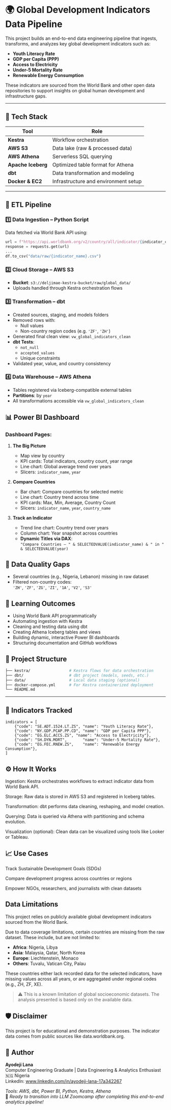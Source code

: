 # 🌍 Global Development Indicators Data Pipeline

This project builds an end-to-end data engineering pipeline that ingests, transforms, and analyzes key global development indicators such as:

- **Youth Literacy Rate**
- **GDP per Capita (PPP)**
- **Access to Electricity**
- **Under-5 Mortality Rate**
- **Renewable Energy Consumption**

These indicators are sourced from the World Bank and other open data repositories to support insights on global human development and infrastructure gaps.

---

## 🚀 Tech Stack

| Tool            | Role                                |
|-----------------|--------------------------------------|
| **Kestra**      | Workflow orchestration               |
| **AWS S3**      | Data lake (raw & processed data)     |
| **AWS Athena**  | Serverless SQL querying              |
| **Apache Iceberg** | Optimized table format for Athena |
| **dbt**         | Data transformation and modeling     |
| **Docker & EC2**| Infrastructure and environment setup |

---


## 🔄 ETL Pipeline
### 1️⃣ Data Ingestion – Python Script
Data fetched via World Bank API using:
```python
url = f"https://api.worldbank.org/v2/country/all/indicator/{indicator_code}?format=json&per_page=10000"
response = requests.get(url)
...
df.to_csv("data/raw/{indicator_name}.csv")
```

### 2️⃣ Cloud Storage – AWS S3
- **Bucket**: `s3://deljimae-kestra-bucket/raw/global_data/`
- Uploads handled through Kestra orchestration flows

### 3️⃣ Transformation – dbt
- Created sources, staging, and models folders
- Removed rows with:
  - Null values
  - Non-country region codes (e.g. `'ZF'`, `'ZH'`)
- Generated final clean view: `vw_global_indicators_clean`
- **dbt Tests**:
  - `not_null`
  - `accepted_values`
  - Unique constraints
- Validated year, value, and country consistency

### 4️⃣ Data Warehouse – AWS Athena
- Tables registered via Iceberg-compatible external tables
- **Partitions**: by `year`
- All transformations accessible via `vw_global_indicators_clean`

## 📊 Power BI Dashboard
### Dashboard Pages:
1. **The Big Picture**  
   - Map view by country
   - KPI cards: Total indicators, country count, year range
   - Line chart: Global average trend over years
   - Slicers: `indicator_name`, `year`

2. **Compare Countries**  
   - Bar chart: Compare countries for selected metric
   - Line chart: Country trend across time
   - KPI cards: Max, Min, Average, Country Count
   - Slicers: `indicator_name`, `year`, `country_name`

3. **Track an Indicator**  
   - Trend line chart: Country trend over years
   - Column chart: Year snapshot across countries
   - **Dynamic Titles via DAX**:  
     `"Compare Countries – " & SELECTEDVALUE(indicator_name) & " in " & SELECTEDVALUE(year)`


## 🐞 Data Quality Gaps
- Several countries (e.g., Nigeria, Lebanon) missing in raw dataset
- Filtered non-country codes:  
  `'ZH'`, `'ZF'`, `'ZG'`, `'ZI'`, `'1A'`, `'V2'`, `'S3'`  

## 🧠 Learning Outcomes
- Using World Bank API programmatically
- Automating ingestion with Kestra
- Cleaning and testing data using dbt
- Creating Athena Iceberg tables and views
- Building dynamic, interactive Power BI dashboards
- Structuring documentation and GitHub workflows

## 📂 Project Structure

```bash
├── kestra/                 # Kestra flows for data orchestration
├── dbt/                    # dbt project (models, seeds, etc.)
├── data/                   # Local data staging (optional)
├── docker-compose.yml      # For Kestra containerized deployment
└── README.md
```
---

## 🧪 Indicators Tracked

```
indicators = [
    {"code": "SE.ADT.1524.LT.ZS", "name": "Youth Literacy Rate"},
    {"code": "NY.GDP.PCAP.PP.CD", "name": "GDP per Capita PPP"},
    {"code": "EG.ELC.ACCS.ZS", "name": "Access to Electricity"},
    {"code": "SH.DYN.MORT",       "name": "Under-5 Mortality Rate"},
    {"code": "EG.FEC.RNEW.ZS",    "name": "Renewable Energy Consumption"},
]
```
## ⚙️ How It Works
Ingestion: Kestra orchestrates workflows to extract indicator data from World Bank API.

Storage: Raw data is stored in AWS S3 and registered in Iceberg tables.

Transformation: dbt performs data cleaning, reshaping, and model creation.

Querying: Data is queried via Athena with partitioning and schema evolution.

Visualization (optional): Clean data can be visualized using tools like Looker or Tableau.

## 📈 Use Cases
Track Sustainable Development Goals (SDGs)

Compare development progress across countries or regions

Empower NGOs, researchers, and journalists with clean datasets


## Data Limitations

This project relies on publicly available global development indicators sourced from the World Bank.

Due to data coverage limitations, certain countries are missing from the raw dataset. These include, but are not limited to:

- **Africa**: Nigeria, Libya
- **Asia**: Malaysia, Qatar, North Korea
- **Europe**: Liechtenstein, Monaco
- **Others**: Tuvalu, Vatican City, Palau

These countries either lack recorded data for the selected indicators, have missing values across all years, or are aggregated under regional codes (e.g., ZH, ZF, XE).

> ⚠️ This is a known limitation of global socioeconomic datasets. The analysis presented is based only on the available data.


## 🛡️ Disclaimer
This project is for educational and demonstration purposes. The indicator data comes from public sources like data.worldbank.org.



## 👤 Author
**Ayodeji Lana**  
Computer Engineering Graduate | Data Engineering & Analytics Enthusiast  
🇳🇬 Nigeria  
LinkedIn: www.linkedin.com/in/ayodeji-lana-17a342267

*Tools: AWS, dbt, Power BI, Python, Kestra, Athena*  
🚀 *Ready to transition into LLM Zoomcamp after completing this end-to-end analytics pipeline!*
